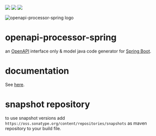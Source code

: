 [![][badge-ci]][workflow-ci]
[![][sonar-coverage]][sonar]
[![][badge-central]][oap-central]

![openapi-processor-spring logo](images/openapi-processor-spring@1280x200.png)

# openapi-processor-spring

an [OpenAPI][openapi] interface only & model java code generator for [Spring Boot][springboot].
 

# documentation

See [here][oap-docs].

# snapshot repository

to use snapshot versions add `https://oss.sonatype.org/content/repositories/snapshots` as maven repository to your build file.


[oap-central]: https://search.maven.org/search?q=io.openapiprocessor
[badge-central]: https://img.shields.io/maven-central/v/io.openapiprocessor/openapi-processor-spring?label=Maven%20Central
[badge-license]: https://img.shields.io/badge/License-Apache%202.0-blue.svg?labelColor=313A42
[badge-ci]: https://github.com/openapi-processor/openapi-processor-spring/workflows/build/badge.svg
[oap-license]: https://github.com/openapi-processor/openapi-processor-spring/blob/master/LICENSE
[workflow-ci]: https://github.com/openapi-processor/openapi-processor-spring/actions?query=workflow%3Abuild
[sonar-coverage]: https://sonarcloud.io/api/project_badges/measure?project=openapi-processor_openapi-processor-spring&metric=coverage
[sonar]: https://sonarcloud.io/dashboard?id=openapi-processor_openapi-processor-spring
[oap-docs]: https://docs.openapiprocessor.io/spring
[openapi]: https://www.openapis.org/
[springboot]: https://spring.io/projects/spring-boot
